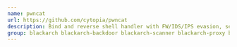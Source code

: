 ```yaml
---
name: pwncat
url: https://github.com/cytopia/pwncat
description: Bind and reverse shell handler with FW/IDS/IPS evasion, self-inject and port-scanning.
group: blackarch blackarch-backdoor blackarch-scanner blackarch-proxy blackarch-networking
---
```

